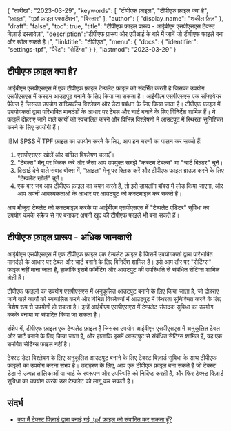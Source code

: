 {
"तारीख": "2023-03-29",
  "keywords": [
"टीपीएफ फ़ाइल",
"टीपीएफ फ़ाइल क्या है",
"फ़ाइल",
"tpf फ़ाइल एक्सटेंशन",
"विस्तार"
],
  "author": {
"display_name": "शकील फ़ैज़"
},
"draft": "false",
"toc": true,
"title": "टीपीएफ फ़ाइल प्रारूप - आईबीएम एसपीएसएस टेक्स्ट विज़ार्ड दस्तावेज़",
  "description":"टीपीएफ प्रारूप और एपीआई के बारे में जानें जो टीपीएफ फाइलें बना और खोल सकते हैं।",
"linktitle": "टीपीएफ",
  "menu": {
    "docs": {
      "identifier": "settings-tpf",
"पैरेंट": "सेटिंग्स"
}
},
"lastmod": "2023-03-29"
}

## टीपीएफ फ़ाइल क्या है?

आईबीएम एसपीएसएस में एक टीपीएफ फ़ाइल टेम्पलेट फ़ाइल को संदर्भित करती है जिसका उपयोग एसपीएसएस में कस्टम आउटपुट बनाने के लिए किया जा सकता है। आईबीएम एसपीएसएस एक सॉफ्टवेयर पैकेज है जिसका उपयोग सांख्यिकीय विश्लेषण और डेटा प्रबंधन के लिए किया जाता है। टीपीएफ फ़ाइल में उपयोगकर्ता द्वारा परिभाषित मानदंडों के आधार पर टेबल और चार्ट बनाने के लिए विनिर्देश शामिल हैं। ये फ़ाइलें दोहराए जाने वाले कार्यों को स्वचालित करने और विभिन्न विश्लेषणों में आउटपुट में स्थिरता सुनिश्चित करने के लिए उपयोगी हैं।

IBM SPSS में TPF फ़ाइल का उपयोग करने के लिए, आप इन चरणों का पालन कर सकते हैं:

1. एसपीएसएस खोलें और वांछित विश्लेषण चलाएँ।
2. "टेबल्स" मेनू पर क्लिक करें और जैसा आप उपयुक्त समझें "कस्टम टेबल्स" या "चार्ट बिल्डर" चुनें।
3. दिखाई देने वाले संवाद बॉक्स में, "फ़ाइल" मेनू पर क्लिक करें और टीपीएफ फ़ाइल ब्राउज़ करने के लिए "टेम्पलेट खोलें" चुनें।
4. एक बार जब आप टीपीएफ फ़ाइल का चयन करते हैं, तो इसे डायलॉग बॉक्स में लोड किया जाएगा, और आप अपनी आवश्यकताओं के आधार पर आउटपुट को कस्टमाइज़ कर सकते हैं।

आप मौजूदा टेम्प्लेट को कस्टमाइज़ करके या आईबीएम एसपीएसएस में "टेम्पलेट एडिटर" सुविधा का उपयोग करके स्क्रैच से नए बनाकर अपनी खुद की टीपीएफ फाइलें भी बना सकते हैं।

## टीपीएफ फ़ाइल प्रारूप - अधिक जानकारी

आईबीएम एसपीएसएस में एक टीपीएफ फ़ाइल एक टेम्पलेट फ़ाइल है जिसमें उपयोगकर्ता द्वारा परिभाषित मानदंडों के आधार पर टेबल और चार्ट बनाने के लिए विनिर्देश शामिल हैं। इसे आम तौर पर "सेटिंग्स" फ़ाइल नहीं माना जाता है, हालांकि इसमें फ़ॉर्मेटिंग और आउटपुट की उपस्थिति से संबंधित सेटिंग्स शामिल होती हैं।

टीपीएफ फाइलों का उपयोग एसपीएसएस में अनुकूलित आउटपुट बनाने के लिए किया जाता है, जो दोहराए जाने वाले कार्यों को स्वचालित करने और विभिन्न विश्लेषणों में आउटपुट में स्थिरता सुनिश्चित करने के लिए विशेष रूप से उपयोगी हो सकता है। इन्हें आईबीएम एसपीएसएस में टेम्पलेट संपादक सुविधा का उपयोग करके बनाया या संपादित किया जा सकता है।

संक्षेप में, टीपीएफ फ़ाइल एक टेम्पलेट फ़ाइल है जिसका उपयोग आईबीएम एसपीएसएस में अनुकूलित टेबल और चार्ट बनाने के लिए किया जाता है, और हालांकि इसमें आउटपुट से संबंधित सेटिंग्स शामिल हैं, यह एक समर्पित सेटिंग्स फ़ाइल नहीं है।

टेक्स्ट डेटा विश्लेषण के लिए अनुकूलित आउटपुट बनाने के लिए टेक्स्ट विज़ार्ड सुविधा के साथ टीपीएफ फ़ाइलों का उपयोग करना संभव है। उदाहरण के लिए, आप एक टीपीएफ फ़ाइल बना सकते हैं जो टेक्स्ट डेटा से उत्पन्न तालिकाओं या चार्ट के स्वरूपण और उपस्थिति को निर्दिष्ट करती है, और फिर टेक्स्ट विज़ार्ड सुविधा का उपयोग करके उस टेम्पलेट को लागू कर सकती है।

## संदर्भ
* [क्या मैं टेक्स्ट विज़ार्ड द्वारा बनाई गई .tpf फ़ाइल को संपादित कर सकता हूँ?](https://www.ibm.com/support/pages/can-i-edit-tpf-file-text-wizard-creates)

